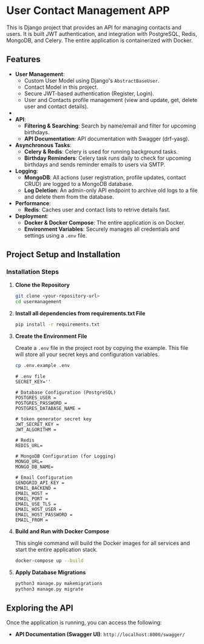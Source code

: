 # User Contact Management APP
This is Django project that provides an API for managing contacts and users. It is built JWT authentication, and integration with PostgreSQL, Redis, MongoDB, and Celery. The entire application is containerized with Docker.

## Features

-   **User Management**:
    -   Custom User Model using Django's `AbstractBaseUser`.
    -   Contact Model in this project.
    -   Secure JWT-based authentication (Register, Login).
    -   User and Contacts profile management (view and update, get, delete user and contact details).
-   
-   **API**:
    -   **Filtering & Searching**: Search by name/email and filter for upcoming birthdays.
    -   **API Documentation**: API documentation with Swagger (drf-yasg).
-   **Asynchronous Tasks**:
    -   **Celery & Redis**: Celery is used for running background tasks.
    -   **Birthday Reminders**: Celery task runs daily to check for upcoming birthdays and sends reminder emails to users via SMTP.
-   **Logging**:
    -   **MongoDB**: All actions (user registration, profile updates, contact CRUD) are logged to a MongoDB database.
    -   **Log Deletion**: An admin-only API endpoint to archive old logs to a file and delete them from the database.
-   **Performance**:
    -   **Redis**: Caches user and contact lists to retrive details fast.
-   **Deployment**:
    -   **Docker & Docker Compose**: The entire application is on Docker.
    -   **Environment Variables**: Securely manages all credentials and settings using a `.env` file.

## Project Setup and Installation

### Installation Steps

1.  **Clone the Repository**

    ```bash
    git clone <your-repository-url>
    cd usermanagement
    ```
2.  **Install all dependencies from requirements.txt File**

    ```bash
    pip install -r requirements.txt
    ```

2.  **Create the Environment File**

    Create a `.env` file in the project root by copying the example. This file will store all your secret keys and configuration variables.

    ```bash
    cp .env.example .env
    ```

    ```dotenv
    # .env file
    SECRET_KEY=''

    # Database Configuration (PostgreSQL)
    POSTGRES_USER =
    POSTGRES_PASSWORD =
    POSTGRES_DATABASE_NAME =

    # token generator secret key
    JWT_SECRET_KEY =
    JWT_ALGORITHM =

    # Redis
    REDIS_URL=

    # MongoDB Configuration (for Logging)
    MONGO_URL=
    MONGO_DB_NAME=

    # Email Configuration
    SENDGRID_API_KEY =
    EMAIL_BACKEND =
    EMAIL_HOST =
    EMAIL_PORT =
    EMAIL_USE_TLS =
    EMAIL_HOST_USER =
    EMAIL_HOST_PASSWORD =
    EMAIL_FROM =
    ```

3.  **Build and Run with Docker Compose**

    This single command will build the Docker images for all services and start the entire application stack.

    ```bash
    docker-compose up --build
    ```

4.  **Apply Database Migrations**

    ```bash
    python3 manage.py makemigrations
    python3 manage.py migrate
    ```

## Exploring the API

Once the application is running, you can access the following:

-   **API Documentation (Swagger UI)**: `http://localhost:8000/swagger/`
